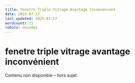 ```yaml
---
title: Fenetre Triple Vitrage Avantage Inconvénient
date: 2025-07-17
last_updated: 2025-07-17
wordcount: 11
robots: noindex
---
```


# fenetre triple vitrage avantage inconvénient

Contenu non disponible – hors sujet.